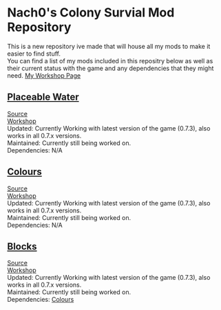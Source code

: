 # Nach0's Colony Survial Mod Repository
This is a new repository ive made that will house all my mods to make it easier to find stuff.  
You can find a list of my mods included in this repositry below as well as their current status with the game and any dependencies that they might need.
[My Workshop Page](https://steamcommunity.com/id/NACH0CHEE5E/myworkshopfiles/?appid=366090)

## [Placeable Water](https://github.com/NACH0CHEE5E/CS-Mods/blob/master/PlaceableWater/ReadMe.md)
[Source](https://github.com/NACH0CHEE5E/CS-Mods/tree/master/PlaceableWater)  
[Workshop](https://steamcommunity.com/sharedfiles/filedetails/?id=2056403349)  
Updated: Currently Working with latest version of the game (0.7.3), also works in all 0.7.x versions.  
Maintained: Currently still being worked on.  
Dependencies: N/A  

## [Colours](https://github.com/NACH0CHEE5E/CS-Mods/blob/master/Colours/ReadMe.md)
[Source](https://github.com/NACH0CHEE5E/CS-Mods/tree/master/Colours)  
[Workshop](https://steamcommunity.com/sharedfiles/filedetails/?id=1930305965)  
Updated: Currently Working with latest version of the game (0.7.3), also works in all 0.7.x versions.  
Maintained: Currently still being worked on.  
Dependencies: N/A  

## [Blocks](https://github.com/NACH0CHEE5E/CS-Mods/blob/master/Blocks/ReadMe.md)
[Source](https://github.com/NACH0CHEE5E/CS-Mods/tree/master/Blocks)  
[Workshop](https://steamcommunity.com/sharedfiles/filedetails/?id=2056396874)  
Updated: Currently Working with latest version of the game (0.7.3), also works in all 0.7.x versions.  
Maintained: Currently still being worked on.  
Dependencies: [Colours](https://github.com/NACH0CHEE5E/CS-Mods/tree/master/Colours)
